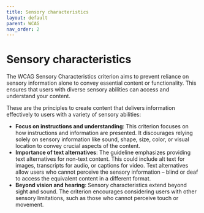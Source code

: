 ```yaml
---
title: Sensory characteristics 
layout: default 
parent: WCAG
nav_order: 2
---
```


# Sensory characteristics

The WCAG Sensory Characteristics criterion aims to prevent reliance on sensory information alone to convey essential content or functionality. This ensures that users with diverse sensory abilities can access and understand your content.

These are the principles to create content that delivers information effectively to users with a variety of sensory abilities:

- **Focus on instructions and understanding**: This criterion focuses on how instructions and information are presented. It discourages relying solely on sensory information like sound, shape, size, color, or visual location to convey crucial aspects of the content.
- **Importance of text alternatives**: The guideline emphasizes providing text alternatives for non-text content. This could include alt text for images, transcripts for audio, or captions for video. Text alternatives allow users who cannot perceive the sensory information – blind or deaf to access the equivalent content in a different format.
- **Beyond vision and hearing**: Sensory characteristics extend beyond sight and sound. The criterion encourages considering users with other sensory limitations, such as those who cannot perceive touch or movement.
